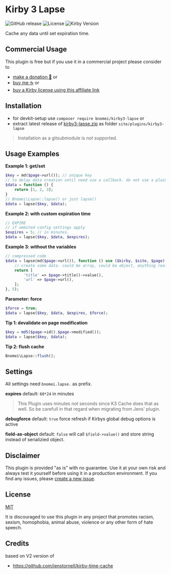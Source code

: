 # Kirby 3 Lapse

![GitHub release](https://img.shields.io/github/release/bnomei/kirby3-lapse.svg?maxAge=1800) ![License](https://img.shields.io/github/license/mashape/apistatus.svg) ![Kirby Version](https://img.shields.io/badge/Kirby-3%2B-black.svg)

Cache any data until set expiration time.

## Commercial Usage

This plugin is free but if you use it in a commercial project please consider to 
- [make a donation 🍻](https://www.paypal.me/bnomei/2) or
- [buy me ☕](https://buymeacoff.ee/bnomei) or
- [buy a Kirby license using this affiliate link](https://a.paddle.com/v2/click/1129/35731?link=1170)

## Installation

- for devkit-setup use `composer require bnomei/kirby3-lapse` or
- extract latest release of [kirby3-lapse.zip](https://github.com/bnomei/kirby3-lapse/releases/download/v1.0.4/kirby3-lapse.zip) as folder `site/plugins/kirby3-lapse`

> Installation as a gitsubmodule is *not* supported.


## Usage Examples

**Example 1: get/set**
```php
$key = md($page->url()); // unique key
// to delay data creation until need use a callback. do not use a plain array or object.
$data = function () {
    return [1, 2, 3];
}
// Bnomei\Lapse::lapse() or just lapse()
$data = lapse($key, $data);
```

**Example 2: with custom expiration time**
```php
// EXPIRE
// if ommited config settings apply
$expires = 5; // in minutes. 
$data = lapse($key, $data, $expires);
```

**Example 3: without the variables**
```php
// compressed code
$data = lapse(md($page->url()), function () use ($kirby, $site, $page) {
    // create some data. could be array, could be object, anything really.
    return [
        'title' => $page->title()->value(),
        'url' => $page->url(),
    ];
}, 5);
```

**Parameter: force**
```php
$force = true;
$data = lapse($key, $data, $expires, $force);
```

**Tip 1: devalidate on page modification**
```php
$key = md5($page->id().$page->modified());
$data = lapse($key, $data);
```

**Tip 2: flush cache**
```php
Bnomei\Lapse::flush();
```

## Settings 

All settings need `bnomei.lapse.` as prefix.

**expires** default: `60*24` in minutes

> This Plugin uses minutes not seconds since K3 Cache does that as well. So be carefull in that regard when migrating from Jens' plugin.

**debugforce** default: `true` force refresh if Kirbys global debug options is active

**field-as-object** default: `false` will call `$field->value()` and store string instead of serializied object.

## Disclaimer

This plugin is provided "as is" with no guarantee. Use it at your own risk and always test it yourself before using it in a production environment. If you find any issues, please [create a new issue](https://github.com/bnomei/kirby3-lapse/issues/new).

## License

[MIT](https://opensource.org/licenses/MIT)

It is discouraged to use this plugin in any project that promotes racism, sexism, homophobia, animal abuse, violence or any other form of hate speech.

## Credits

based on V2 version of
- https://github.com/jenstornell/kirby-time-cache
